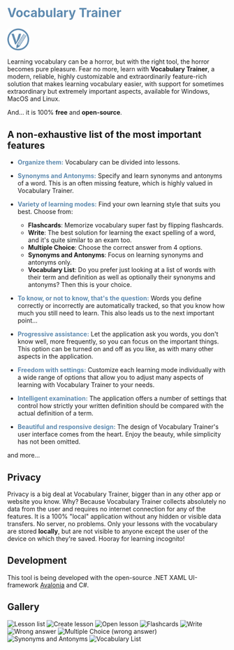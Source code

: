# <span style="color:#5F8BB0">Vocabulary Trainer</span>
<img src="Assets/App-Icon.png" width="10%"></img>

Learning vocabulary can be a horror, but with the right tool, the horror becomes pure pleasure. 
Fear no more, learn with **Vocabulary Trainer**, a modern, reliable, highly customizable and extraordinarily feature-rich solution 
that makes learning vocabulary easier, with support for sometimes extraordinary but extremely important aspects, available for Windows, MacOS and Linux. 

And... it is 100% **free** and **open-source**.

## A non-exhaustive list of the most important features
- <span style="color:#5F8BB0">**Organize them:**</span> Vocabulary can be divided into lessons.
- <span style="color:#5F8BB0">**Synonyms and Antonyms:**</span> Specify and learn synonyms and antonyms of a word. 
This is an often missing feature, which is highly valued in Vocabulary Trainer.
- <span style="color:#5F8BB0">**Variety of learning modes:**</span> Find your own learning style that suits you best. Choose from:
  - **Flashcards**: Memorize vocabulary super fast by flipping flashcards.
  - **Write**: The best solution for learning the exact spelling of a word, and it's quite similar to an exam too.
  - **Multiple Choice**: Choose the correct answer from 4 options.
  - **Synonyms and Antonyms**: Focus on learning synonyms and antonyms only.
  - **Vocabulary List**: Do you prefer just looking at a list of words with their term and definition 
  as well as optionally their synonyms and antonyms? Then this is your choice.
- <span style="color:#5F8BB0">**To know, or not to know, that's the question:**</span> 
Words you define correctly or incorrectly are automatically tracked, so that you know how much you still need to learn. 
This also leads us to the next important point...
- <span style="color:#5F8BB0">**Progressive assistance:**</span> Let the application ask you words, you don't know well, more frequently, 
so you can focus on the important things. This option can be turned on and off as you like, as with many other aspects in the application.
- <span style="color:#5F8BB0">**Freedom with settings:**</span> Customize each learning mode individually 
with a wide range of options that allow you to adjust many aspects of learning with Vocabulary Trainer to your needs.
- <span style="color:#5F8BB0">**Intelligent examination:**</span> The application offers a number of settings that control 
how strictly your written definition should be compared with the actual definition of a term.


- <span style="color:#5F8BB0">**Beautiful and responsive design:**</span> 
The design of Vocabulary Trainer's user interface comes from the heart. Enjoy the beauty, while simplicity has not been omitted.

and more...

## Privacy
Privacy is a big deal at Vocabulary Trainer, bigger than in any other app or website you know. Why?
Because Vocabulary Trainer collects absolutely no data from the user and requires no internet connection for any of the features.
It is a 100% "local" application without any hidden or visible data transfers. No server, no problems.
Only your lessons with the vocabulary are stored **locally**, but are not visible to anyone except the user of the device on which they're saved.
Hooray for learning incognito!

## Development
This tool is being developed with the open-source .NET XAML UI-framework [Avalonia](https://avaloniaui.net/) and C#.

## Gallery
<img src="https://user-images.githubusercontent.com/61479436/188884313-fa8858be-a326-4e2a-a037-e1d139835089.png" width="30%" alt="Lesson list" style="align-items: center; justify-content: center;"></img> 
<img src="https://user-images.githubusercontent.com/61479436/192097507-8f431e3a-5ec4-442e-8b8a-0c605941f483.png" width="30%" alt="Create lesson" style="align-items: center; justify-content: center;"></img> 
<img src="https://user-images.githubusercontent.com/61479436/192097509-64f51df2-6224-4d75-b2be-a7535b68a975.png" width="30%" alt="Open lesson" style="align-items: center; justify-content: center;"></img> 
<img src="https://user-images.githubusercontent.com/61479436/188884310-7c1e9573-e0a1-4dbe-b958-c0f2bf42e41a.png" width="30%" alt="Flashcards" style="align-items: center; justify-content: center;"></img> 
<img src="https://user-images.githubusercontent.com/61479436/188884335-d4c59366-43e2-41a0-842c-525a346b2037.png" width="30%" alt="Write" style="align-items: center; justify-content: center;"></img>
<img src="https://user-images.githubusercontent.com/61479436/188285810-253dd234-677e-48f9-b647-bade13c2a60f.png" width="30%" alt="Wrong answer" style="align-items: center; justify-content: center;"></img>
<img src="https://user-images.githubusercontent.com/61479436/190468562-358e5958-7da8-4681-a93b-43564ae5747e.png" width="30%" alt="Multiple Choice (wrong answer)" style="align-items: center; justify-content: center;"></img> 
<img src="https://user-images.githubusercontent.com/61479436/188884330-5dc95ddb-78d4-4ec4-9225-864833cea6b2.png" width="30%" alt="Synonyms and Antonyms" style="align-items: center; justify-content: center;"></img> 
<img src="https://user-images.githubusercontent.com/61479436/188884332-a6804914-ffc6-4c45-a995-ae044bf86371.png" width="30%" alt="Vocabulary List" style="align-items: center; justify-content: center;"></img> 